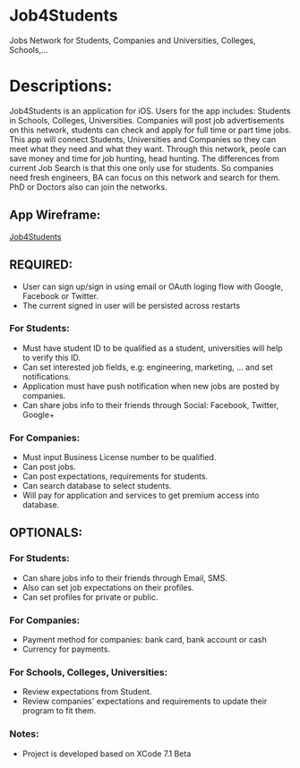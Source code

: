 # Job4Students
Jobs Network for Students, Companies and Universities, Colleges, Schools,...

# Descriptions:
Job4Students is an application for iOS. 
Users for the app includes: Students in Schools, Colleges, Universities.
Companies will post job advertisements on this network, students can check and apply for full time or part time jobs.
This app will connect Students, Universities and Companies so they can meet what they need and what they want.
Through this network, peole can save money and time for job hunting, head hunting.
The differences from current Job Search is that this one only use for students. So companies need fresh engineers, BA can focus on this network and search for them. PhD or Doctors also can join the networks.

## App Wireframe: 
[Job4Students](Basic.png)

## REQUIRED:
- User can sign up/sign in using email or OAuth loging flow with Google, Facebook or Twitter.
- The current signed in user will be persisted across restarts

### For Students:
- Must have student ID to be qualified as a student, universities will help to verify this ID.
- Can set interested job fields, e.g: engineering, marketing, ... and set notifications.
- Application must have push notification when new jobs are posted by companies.
- Can share jobs info to their friends through Social: Facebook, Twitter, Google+

### For Companies:
- Must input Business License number to be qualified.
- Can post jobs.
- Can post expectations, requirements for students.
- Can search database to select students.
- Will pay for application and services to get premium access into database.

## OPTIONALS:
### For Students: 
- Can share jobs info to their friends through Email, SMS.
- Also can set job expectations on their profiles.
- Can set profiles for private or public.

### For Companies:
- Payment method for companies: bank card, bank account or cash
- Currency for payments.

### For Schools, Colleges, Universities:
- Review expectations from Student.
- Review companies' expectations and requirements to update their program to fit them.


### Notes:
- Project is developed based on XCode 7.1 Beta

